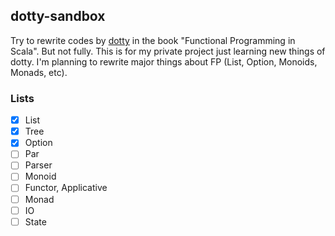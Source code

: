 ## dotty-sandbox
Try to rewrite codes by [dotty](https://dotty.epfl.ch/) in the book "Functional Programming in Scala". But not fully. This is for my private project just learning new things of dotty. I'm planning to rewrite major things about FP (List, Option, Monoids, Monads, etc).

### Lists
- [x] List
- [x] Tree
- [x] Option
- [ ] Par
- [ ] Parser
- [ ] Monoid
- [ ] Functor, Applicative
- [ ] Monad
- [ ] IO
- [ ] State